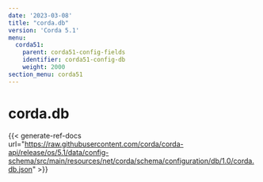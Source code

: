 ```yaml
---
date: '2023-03-08'
title: "corda.db"
version: 'Corda 5.1'
menu:
  corda51:
    parent: corda51-config-fields
    identifier: corda51-config-db
    weight: 2000
section_menu: corda51
---
```

# corda.db
{{< generate-ref-docs url="https://raw.githubusercontent.com/corda/corda-api/release/os/5.1/data/config-schema/src/main/resources/net/corda/schema/configuration/db/1.0/corda.db.json" >}}